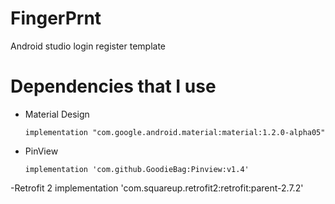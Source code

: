 # FingerPrnt
Android studio login register template

# Dependencies that I use
  - Material Design
  
        implementation "com.google.android.material:material:1.2.0-alpha05"

  - PinView

        implementation 'com.github.GoodieBag:Pinview:v1.4'
        
  -Retrofit 2
        implementation 'com.squareup.retrofit2:retrofit:parent-2.7.2'